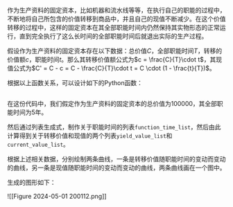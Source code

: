 作为生产资料的固定资本，比如机器和流水线等等，在执行自己的职能的过程中，不断地将自己所包含的价值转移到商品中，并且自己的现值不断减少。在这个价值转移的过程中，这样的固定资本在其全部职能时间内仍然保持其实物形态的正常运行，直到完全执行了这么长时间的全部职能时间后就退出实际的生产过程。

假设作为生产资料的固定资本存在以下数据：总价值$C$，全部职能时间$T$，转移的价值额$c$，职能时间$t$。那么其转移价值额公式为$c = \frac{C}{T}\cdot t$，其现值公式为$C' = C - c = C - \frac{C}{T}\cdot t = C \cdot (1 - \frac{t}{T})$。

根据以上函数关系，可以设计如下的Python函数：

```

```

在这份代码中，我们假定作为生产资料的固定资本的总价值为100000，其全部职能时间为5年。

然后通过列表生成式，制作关于职能时间的列表`function_time_list`，然后由此计算得到关于转移价值和现值的两个列表`yield_value_list`和`current_value_list`。

根据上述相关数据，分别绘制两条曲线，一条是转移价值随职能时间的变动而变动的曲线，另一条是现值随职能时间的变动而变动的曲线，两条曲线画在一个图中。

生成的图形如下：

![[Figure 2024-05-01 200112.png]]
